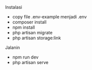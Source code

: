 Instalasi

- copy file .env-example menjadi .env
- composer install
- npm install
- php artisan migrate
- php artisan storage:link

Jalanin

- npm run dev
- php artisan serve
